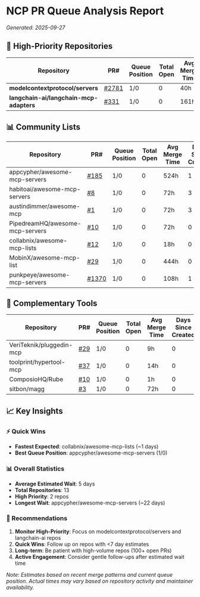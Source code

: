 
# NCP PR Queue Analysis Report

*Generated: 2025-09-27*

## 🚀 High-Priority Repositories

| Repository | PR# | Queue Position | Total Open | Avg Merge Time | Days Since Created | Est. Wait | Status |
|------------|-----|----------------|------------|----------------|-------------------|-----------|--------|
| **modelcontextprotocol/servers** | [#2781](https://github.com/modelcontextprotocol/servers/pull/2781) | 1/0 | 0 | 40h | 1 | 2d | OPEN |
| **langchain-ai/langchain-mcp-adapters** | [#331](https://github.com/langchain-ai/langchain-mcp-adapters/pull/331) | 1/0 | 0 | 161h | 0 | 7d | OPEN |

## 📊 Community Lists

| Repository | PR# | Queue Position | Total Open | Avg Merge Time | Days Since Created | Est. Wait | Status |
|------------|-----|----------------|------------|----------------|-------------------|-----------|--------|
| appcypher/awesome-mcp-servers | [#185](https://github.com/appcypher/awesome-mcp-servers/pull/185) | 1/0 | 0 | 524h | 1 | 22d | OPEN |
| habitoai/awesome-mcp-servers | [#8](https://github.com/habitoai/awesome-mcp-servers/pull/8) | 1/0 | 0 | 72h | 3 | 3d | OPEN |
| austindimmer/awesome-mcp | [#1](https://github.com/austindimmer/awesome-mcp/pull/1) | 1/0 | 0 | 72h | 3 | 3d | OPEN |
| PipedreamHQ/awesome-mcp-servers | [#10](https://github.com/PipedreamHQ/awesome-mcp-servers/pull/10) | 1/0 | 0 | 72h | 0 | 3d | OPEN |
| collabnix/awesome-mcp-lists | [#12](https://github.com/collabnix/awesome-mcp-lists/pull/12) | 1/0 | 0 | 18h | 0 | 1d | OPEN |
| MobinX/awesome-mcp-list | [#29](https://github.com/MobinX/awesome-mcp-list/pull/29) | 1/0 | 0 | 444h | 0 | 19d | OPEN |
| punkpeye/awesome-mcp-servers | [#1370](https://github.com/punkpeye/awesome-mcp-servers/pull/1370) | 1/0 | 0 | 108h | 1 | 5d | OPEN |

## 🔧 Complementary Tools

| Repository | PR# | Queue Position | Total Open | Avg Merge Time | Days Since Created | Est. Wait | Status |
|------------|-----|----------------|------------|----------------|-------------------|-----------|--------|
| VeriTeknik/pluggedin-mcp | [#29](https://github.com/VeriTeknik/pluggedin-mcp/pull/29) | 1/0 | 0 | 9h | 0 | 1d | OPEN |
| toolprint/hypertool-mcp | [#37](https://github.com/toolprint/hypertool-mcp/pull/37) | 1/0 | 0 | 14h | 0 | 1d | OPEN |
| ComposioHQ/Rube | [#10](https://github.com/ComposioHQ/Rube/pull/10) | 1/0 | 0 | 1h | 0 | 1d | OPEN |
| sitbon/magg | [#3](https://github.com/sitbon/magg/pull/3) | 1/0 | 0 | 72h | 0 | 3d | OPEN |

## 📈 Key Insights

### ⚡ Quick Wins
- **Fastest Expected**: collabnix/awesome-mcp-lists (~1 days)
- **Best Queue Position**: appcypher/awesome-mcp-servers (1/0)

### 📊 Overall Statistics
- **Average Estimated Wait**: 5 days
- **Total Repositories**: 13
- **High Priority**: 2 repos
- **Longest Wait**: appcypher/awesome-mcp-servers (~22 days)

### 🎯 Recommendations
1. **Monitor High-Priority**: Focus on modelcontextprotocol/servers and langchain-ai repos
2. **Quick Wins**: Follow up on repos with <7 day estimates
3. **Long-term**: Be patient with high-volume repos (100+ open PRs)
4. **Active Engagement**: Consider gentle follow-ups after estimated wait time

*Note: Estimates based on recent merge patterns and current queue position. Actual times may vary based on repository activity and maintainer availability.*

